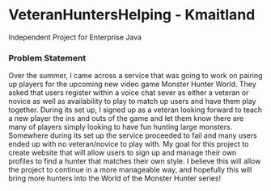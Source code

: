 # VeteranHuntersHelping - Kmaitland
Independent Project for Enterprise Java


### Problem Statement

Over the summer, I came across a service that was going to work on pairing up players for the upcoming new video game Monster
Hunter World. They asked that users register within a voice chat sever as either a veteran or novice as well as availability 
to play to match up users and have them play together. During its set up, I signed up as a veteran looking forward to teach 
a new player the ins and outs of the game and let them know there are many of players simply looking to have fun hunting large
monsters. Somewhere during its set up the service proceeded to fail and many users ended up with no veteran/novice to play 
with. My goal for this project to create website that will allow users to sign up and manage their own profiles to find a hunter
that matches their own style. I believe this will allow the project to continue in a more manageable way, and hopefully this 
will bring more hunters into the World of the Monster Hunter series!
